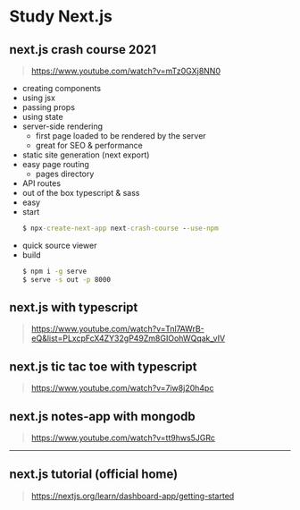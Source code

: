 # Study Next.js

## next.js crash course 2021

> https://www.youtube.com/watch?v=mTz0GXj8NN0

- creating components
- using jsx
- passing props
- using state
- server-side rendering
  - first page loaded to be rendered by the server
  - great for SEO & performance
- static site generation (next export)
- easy page routing
  - pages directory
- API routes
- out of the box typescript & sass
- easy
- start
  ```cmd
  $ npx-create-next-app next-crash-course --use-npm
  ```
- quick source viewer
- build
  ```cmd
  $ npm i -g serve
  $ serve -s out -p 8000
  ```

## next.js with typescript

> https://www.youtube.com/watch?v=Tnl7AWrB-eQ&list=PLxcpFcX4ZY32gP49Zm8GIOohWQqak_vIV

## next.js tic tac toe with typescript

> https://www.youtube.com/watch?v=7iw8j20h4pc

## next.js notes-app with mongodb

> https://www.youtube.com/watch?v=tt9hws5JGRc

---

## next.js tutorial (official home)

> https://nextjs.org/learn/dashboard-app/getting-started